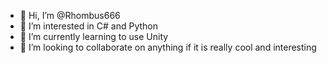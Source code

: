 - 👋 Hi, I’m @Rhombus666
- 👀 I’m interested in C# and Python
- 🌱 I’m currently learning to use Unity
- 💞️ I’m looking to collaborate on anything if it is really cool and interesting


<!---
Rhombus666/Rhombus666 is a ✨ special ✨ repository because its `README.md` (this file) appears on your GitHub profile.
You can click the Preview link to take a look at your changes.
--->
